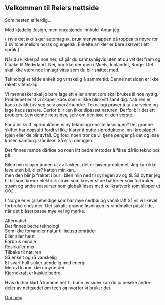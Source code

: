 ## Velkommen til Reiers nettside

Som nesten er ferdig...

Med kjedelig design, men engasjende innhold. Antar jeg.

( Hvis det ikke skjer automagisk.
bruk menyknappen på toppen til høyre for å svitche mellom norsk og engelsk.
Enkelte artikler er bare skrevet i ett språk.)

Når du klikker på noe her, 
så går du sannsynligvis uten at du vet det fram og tilbake til Nederland.
Nei, bor ikke der men i Moelv, Innlandet, Norge.
Det skal ikke være noe innlagt virus som du blir smittet med.  

Teknologi er både enkelt og vanskelig å samme tid.
Denne nettsiden er ikke rakett vitenskap.

Vi mennesker skal jo bare lage ett eller annet som skal brukes til noe nyttig.
Problemet er at vi skaper kaos som vi ikke blir kvitt samtidig.
Naturen er kaos utviklet av seg selv over århundre.
Teknologi prøver å ta snarveien og lage kaos raskere.
Derfor blir den ikke tilpasset naturen.
Derfor blir det ett problem.
Selv denne nettsiden, selv om den ikke er den verste. 

For å bli kvitt biproduktene er ny teknologi eneste løsningen?
Det grønne skiftet har oppstått fordi vi ikke klarer å putte
biproduktene inn i kretsløpet igjen eller de blir avfall.
Og fordi noen tror de vil tjene penger på det og løse krisen samtidig.
Går ikke. Så er vi der igjen.  

Det finnes mange dårlige og noen litt bedre metoder å fikse dårlig teknologi på.  

Bilen min slipper ånden ut av flasken, det er hovedproblemet.
Jeg kan ikke leve uten bil, eller? katten min kan..  
men den blir jo fraktet i bur i bilen min ned til dyrlegen av og til.
Så bytter jeg til bil som krever elektrisk strøm
som krever store batterier som forbruker strøm og andre ressurser
som globalt løses med kullkraftverk som slipper ut C02  .


I Norge er vi griseheldige som har mye nedbør og vannkraft
Så vil vi likevel forbruke enda mer.
Det såkalte grønne løsningen er vindmøller påstår de,
når det blåser passe mye vel og merke.  

Alternativt  
Det finnes bedre teknologi  
Som ikke forvandler natur til industriområder    
Eller aller helst  
Forbruk mindre  
Resirkuler mer  
Tilbake til naturen  
Så enkelt og så vanskelig  
Et svart hull sluker uendelig med energi  
Men vi klarer ikke utnytte det.   
Kjernekraft er kaskje bedre.

Hvis du har klart å komme helt til bunn av siden
kan du jo besøke andre deler av nettstedet om tech og hvorfor vi bruker det.  

[Om meg](about/reier_nb.md)
